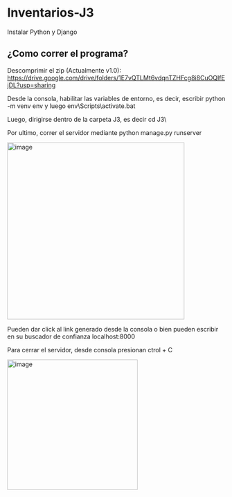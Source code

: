 # Inventarios-J3

Instalar Python y Django

## ¿Como correr el programa?
Descomprimir el zip (Actualmente v1.0): https://drive.google.com/drive/folders/1E7vQTLMt6vdqnTZHFcg8i8CuOQIfEjDL?usp=sharing

Desde la consola, habilitar las variables de entorno, es decir, escribir python -m venv env y luego env\Scripts\activate.bat

Luego, dirigirse dentro de la carpeta J3, es decir cd J3\

Por ultimo, correr el servidor mediante python manage.py runserver

<img width="409" alt="image" src="https://github.com/user-attachments/assets/2a46a851-89c5-46d2-890b-a8391bc87346">

Pueden dar click al link generado desde la consola o bien pueden escribir en su buscador de confianza localhost:8000

Para cerrar el servidor, desde consola presionan ctrol + C

<img width="301" alt="image" src="https://github.com/user-attachments/assets/105d4d82-cda6-4c27-899f-47c6af340a5d">
